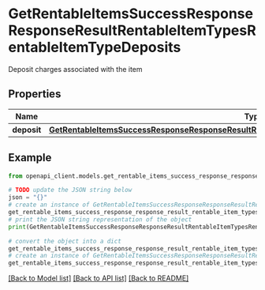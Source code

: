 # GetRentableItemsSuccessResponseResponseResultRentableItemTypesRentableItemTypeDeposits

Deposit charges associated with the item

## Properties

Name | Type | Description | Notes
------------ | ------------- | ------------- | -------------
**deposit** | [**GetRentableItemsSuccessResponseResponseResultRentableItemTypesRentableItemTypeDepositsDeposit**](GetRentableItemsSuccessResponseResponseResultRentableItemTypesRentableItemTypeDepositsDeposit.md) |  | 

## Example

```python
from openapi_client.models.get_rentable_items_success_response_response_result_rentable_item_types_rentable_item_type_deposits import GetRentableItemsSuccessResponseResponseResultRentableItemTypesRentableItemTypeDeposits

# TODO update the JSON string below
json = "{}"
# create an instance of GetRentableItemsSuccessResponseResponseResultRentableItemTypesRentableItemTypeDeposits from a JSON string
get_rentable_items_success_response_response_result_rentable_item_types_rentable_item_type_deposits_instance = GetRentableItemsSuccessResponseResponseResultRentableItemTypesRentableItemTypeDeposits.from_json(json)
# print the JSON string representation of the object
print(GetRentableItemsSuccessResponseResponseResultRentableItemTypesRentableItemTypeDeposits.to_json())

# convert the object into a dict
get_rentable_items_success_response_response_result_rentable_item_types_rentable_item_type_deposits_dict = get_rentable_items_success_response_response_result_rentable_item_types_rentable_item_type_deposits_instance.to_dict()
# create an instance of GetRentableItemsSuccessResponseResponseResultRentableItemTypesRentableItemTypeDeposits from a dict
get_rentable_items_success_response_response_result_rentable_item_types_rentable_item_type_deposits_from_dict = GetRentableItemsSuccessResponseResponseResultRentableItemTypesRentableItemTypeDeposits.from_dict(get_rentable_items_success_response_response_result_rentable_item_types_rentable_item_type_deposits_dict)
```
[[Back to Model list]](../README.md#documentation-for-models) [[Back to API list]](../README.md#documentation-for-api-endpoints) [[Back to README]](../README.md)


